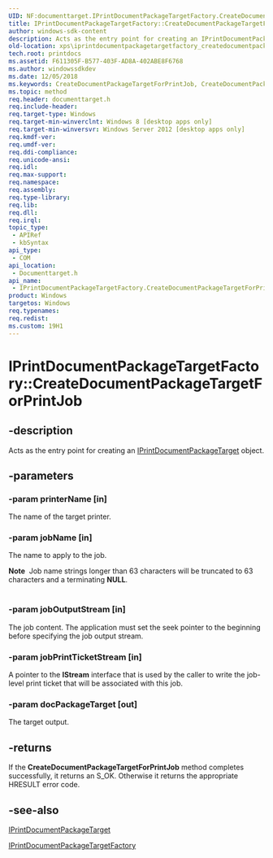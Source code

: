 ```yaml
---
UID: NF:documenttarget.IPrintDocumentPackageTargetFactory.CreateDocumentPackageTargetForPrintJob
title: IPrintDocumentPackageTargetFactory::CreateDocumentPackageTargetForPrintJob (documenttarget.h)
author: windows-sdk-content
description: Acts as the entry point for creating an IPrintDocumentPackageTarget object.
old-location: xps\iprintdocumentpackagetargetfactory_createdocumentpackagetargetforprintjob.htm
tech.root: printdocs
ms.assetid: F611305F-B577-403F-AD8A-402ABE8F6768
ms.author: windowssdkdev
ms.date: 12/05/2018
ms.keywords: CreateDocumentPackageTargetForPrintJob, CreateDocumentPackageTargetForPrintJob method [XPS Documents and Packaging], CreateDocumentPackageTargetForPrintJob method [XPS Documents and Packaging],IPrintDocumentPackageTargetFactory interface, IPrintDocumentPackageTargetFactory interface [XPS Documents and Packaging],CreateDocumentPackageTargetForPrintJob method, IPrintDocumentPackageTargetFactory.CreateDocumentPackageTargetForPrintJob, IPrintDocumentPackageTargetFactory::CreateDocumentPackageTargetForPrintJob, documenttarget/IPrintDocumentPackageTargetFactory::CreateDocumentPackageTargetForPrintJob, xps.iprintdocumentpackagetargetfactory_createdocumentpackagetargetforprintjob
ms.topic: method
req.header: documenttarget.h
req.include-header: 
req.target-type: Windows
req.target-min-winverclnt: Windows 8 [desktop apps only]
req.target-min-winversvr: Windows Server 2012 [desktop apps only]
req.kmdf-ver: 
req.umdf-ver: 
req.ddi-compliance: 
req.unicode-ansi: 
req.idl: 
req.max-support: 
req.namespace: 
req.assembly: 
req.type-library: 
req.lib: 
req.dll: 
req.irql: 
topic_type:
 - APIRef
 - kbSyntax
api_type:
 - COM
api_location:
 - Documenttarget.h
api_name:
 - IPrintDocumentPackageTargetFactory.CreateDocumentPackageTargetForPrintJob
product: Windows
targetos: Windows
req.typenames: 
req.redist: 
ms.custom: 19H1
---
```


# IPrintDocumentPackageTargetFactory::CreateDocumentPackageTargetForPrintJob


## -description


Acts as the entry point for creating an <a href="https://docs.microsoft.com/windows/desktop/api/documenttarget/nn-documenttarget-iprintdocumentpackagetarget">IPrintDocumentPackageTarget</a> object.


## -parameters




### -param printerName [in]

The name of the target printer.


### -param jobName [in]

The name to apply to the job.

<div class="alert"><b>Note</b>  Job name strings longer than 63 characters will be truncated to 63 characters and a terminating <b>NULL</b>.</div>
<div> </div>

### -param jobOutputStream [in]

The job content. The application must set the seek pointer to the beginning before specifying the job output stream.


### -param jobPrintTicketStream [in]

A pointer to the <b>IStream</b> interface that is used by the caller to write the job-level print ticket that will be associated with this job.


### -param docPackageTarget [out]

The target output.


## -returns



If the <b>CreateDocumentPackageTargetForPrintJob</b> method completes successfully, it returns an S_OK. Otherwise it returns the appropriate HRESULT error code.




## -see-also




<a href="https://docs.microsoft.com/windows/desktop/api/documenttarget/nn-documenttarget-iprintdocumentpackagetarget">IPrintDocumentPackageTarget</a>



<a href="https://docs.microsoft.com/windows/desktop/api/documenttarget/nn-documenttarget-iprintdocumentpackagetargetfactory">IPrintDocumentPackageTargetFactory</a>
 

 

